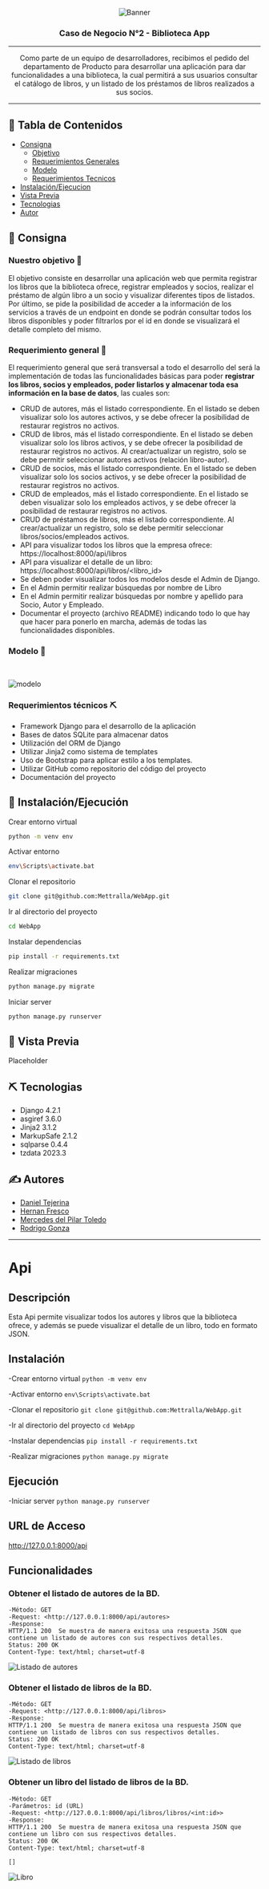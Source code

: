 <p align="center">
<img src=https://drive.google.com/uc?export=view&id=1XOqik5P0CnPdmt452a-BoI_Jj6cTYeL1 alt="Banner">
</p>
<h3 align="center">Caso de Negocio N°2 - Biblioteca App</h3>

---

<p align="center"> Como parte de un equipo de desarrolladores, recibimos el pedido del departamento de Producto para desarrollar una aplicación para dar funcionalidades a una biblioteca, la cual permitirá a sus usuarios consultar el catálogo de libros, y un listado de los préstamos de libros realizados a sus socios.
<br> 
</p>

---

## 📝 Tabla de Contenidos
- [Consigna](#problem_statement)
    - [Objetivo](#our_goals)
    - [Requerimientos Generales](#requirements)
    - [Modelo](#database)
    - [Requerimientos Tecnicos](#tech_req)
- [Instalación/Ejecucion](#getting_started)
- [Vista Previa](#preview)
- [Tecnologias](#tech_stack)
- [Autor](#authors)

## 🧐 Consigna <a name = "problem_statement"></a>

### Nuestro objetivo 🎯 <a name = "our_goals"></a>
El objetivo consiste en desarrollar una aplicación web que permita registrar los libros que la biblioteca ofrece, registrar empleados y socios, realizar el préstamo de algún libro a un socio y visualizar diferentes tipos de listados. Por último, se pide la posibilidad de acceder a la información de los servicios a través de un endpoint en donde se podrán consultar todos los libros disponibles y poder filtrarlos por el id en donde se visualizará el detalle completo del mismo.

### Requerimiento general 📖 <a name = "requirements"></a>

El requerimiento general que será transversal a todo el desarrollo del será la implementación de todas las funcionalidades básicas para poder **registrar los libros, socios y empleados, poder listarlos y almacenar toda esa información en la base de datos**, las cuales son:

- CRUD de autores, más el listado correspondiente. En el listado se deben visualizar solo los autores activos, y se debe ofrecer la posibilidad de restaurar registros no activos.
- CRUD de libros, más el listado correspondiente. En el listado se deben visualizar solo los libros activos, y se debe ofrecer la posibilidad de restaurar registros no activos. Al crear/actualizar un registro, solo se debe permitir seleccionar autores activos (relación libro-autor).
- CRUD de socios, más el listado correspondiente. En el listado se deben visualizar solo los socios activos, y se debe ofrecer la posibilidad de restaurar registros no activos.
- CRUD de empleados, más el listado correspondiente. En el listado se deben visualizar solo los empleados activos, y se debe ofrecer la posibilidad de restaurar registros no activos.
- CRUD de préstamos de libros, más el listado correspondiente. Al crear/actualizar un registro, solo se debe permitir seleccionar libros/socios/empleados activos.
- API para visualizar todos los libros que la empresa ofrece:
https://localhost:8000/api/libros
- API para visualizar el detalle de un libro:
https://localhost:8000/api/libros/<libro_id>
- Se deben poder visualizar todos los modelos desde el Admin de Django.
- En el Admin permitir realizar búsquedas por nombre de Libro
- En el Admin permitir realizar búsquedas por nombre y apellido para Socio,
Autor y Empleado.
- Documentar el proyecto (archivo README) indicando todo lo que hay que hacer para ponerlo en marcha, además de todas las funcionalidades disponibles.


### Modelo 💾 <a name = "database"></a>
<br>

![modelo](https://drive.google.com/uc?export=view&id=15WpnYT1KBapNUwiOu8AQeY1SiPOBGN91)

### Requerimientos técnicos ⛏️ <a name = "tech_req"></a>
- Framework Django para el desarrollo de la aplicación
- Bases de datos SQLite para almacenar datos
- Utilización del ORM de Django
- Utilizar Jinja2 como sistema de templates
- Uso de Bootstrap para aplicar estilo a los templates.
- Utilizar GitHub como repositorio del código del proyecto
- Documentación del proyecto

## 🏁 Instalación/Ejecución <a name = "getting_started"></a>

Crear entorno virtual

```bash
python -m venv env
```

Activar entorno

```bash
env\Scripts\activate.bat
```

Clonar el repositorio

```bash
git clone git@github.com:Mettralla/WebApp.git
```

Ir al directorio del proyecto

```bash
cd WebApp
```

Instalar dependencias

```bash
pip install -r requirements.txt
```

Realizar migraciones

```bash
python manage.py migrate
```

Iniciar server

```bash
python manage.py runserver
```

## 🎈 Vista Previa <a name="preview"></a>

Placeholder

## ⛏️ Tecnologias <a name = "tech_stack"></a>

- Django 4.2.1
- asgiref 3.6.0
- Jinja2 3.1.2
- MarkupSafe 2.1.2
- sqlparse 0.4.4
- tzdata 2023.3

## ✍️ Autores <a name = "authors"></a>
- [Daniel Tejerina](https://github.com/Mettralla)
- [Hernan Fresco](https://github.com/frescoh)
- [Mercedes del Pilar Toledo](https://github.com/PilarToledoMT)
- [Rodrigo Gonza](https://github.com/rodrigonza92)

***
# Api <a name = "title"></a>

## Descripción <a name = "description"></a>

Esta Api permite visualizar todos los autores y libros que la biblioteca ofrece, y además se puede visualizar el detalle de un libro, todo en formato JSON.

## Instalación <a name = "getting_started"></a>

-Crear entorno virtual `python -m venv env`

-Activar entorno `env\Scripts\activate.bat`

-Clonar el repositorio `git clone git@github.com:Mettralla/WebApp.git`

-Ir al directorio del proyecto `cd WebApp`

-Instalar dependencias `pip install -r requirements.txt`

-Realizar migraciones `python manage.py migrate`

## Ejecución <a name = "run_the_app"></a>

-Iniciar server `python manage.py runserver`

## URL de Acceso

<http://127.0.0.1:8000/api>

## Funcionalidades

### Obtener el listado de autores de la BD.

    -Método: GET
    -Request: <http://127.0.0.1:8000/api/autores>
    -Response: 
    HTTP/1.1 200  Se muestra de manera exitosa una respuesta JSON que contiene un listado de autores con sus respectivos detalles.
    Status: 200 OK
    Content-Type: text/html; charset=utf-8

![Listado de autores](https://drive.google.com/uc?export=view&id=1uakMClYRQe4vJszYN2_XJq8JD0ei9qMv)

### Obtener el listado de libros de la BD.

    -Método: GET
    -Request: <http://127.0.0.1:8000/api/libros>
    -Response: 
    HTTP/1.1 200  Se muestra de manera exitosa una respuesta JSON que contiene un listado de libros con sus respectivos detalles.
    Status: 200 OK
    Content-Type: text/html; charset=utf-8

![Listado de libros](https://drive.google.com/uc?export=view&id=1PD09VdREeYkYG5cAop58zjwz3AfcGGBY)

### Obtener un libro del listado de libros de la BD.
    
    -Método: GET
    -Parámetros: id (URL)
    -Request: <http://127.0.0.1:8000/api/libros/libros/<int:id>>
    -Response: 
    HTTP/1.1 200  Se muestra de manera exitosa una respuesta JSON que contiene un libro con sus respectivos detalles.
    Status: 200 OK
    Content-Type: text/html; charset=utf-8

    []

![Libro](https://drive.google.com/uc?export=view&id=1eYBeJZeREvIAPbNG6mpyV1qUTFdxJwxi)
